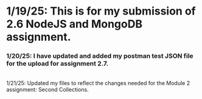 # 1/19/25: This is for my submission of 2.6 NodeJS and MongoDB assignment.

### 1/20/25: I have updated and added my postman test JSON file for the upload for assignment 2.7.
<br>
1/21/25: Updated my files to reflect the changes needed for the Module 2 assignment: Second Collections.
